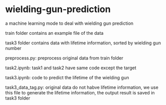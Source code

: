 # wielding-gun-prediction
a machine learning mode to deal with wielding gun prediction

train folder contains an example file of the data

task3 folder contains data with lifetime information, sorted by wielding gun number

preprocess.py: preprocess original data from train folder

task2.ipynb: task1 and task2 have same code except the target

task3.ipynb: code to predict the lifetime of the wielding gun

task3_data_tag.py: original data do not habve lifetime information, we use this file to generate the lifetime information, the output result is saved in task3 folder
